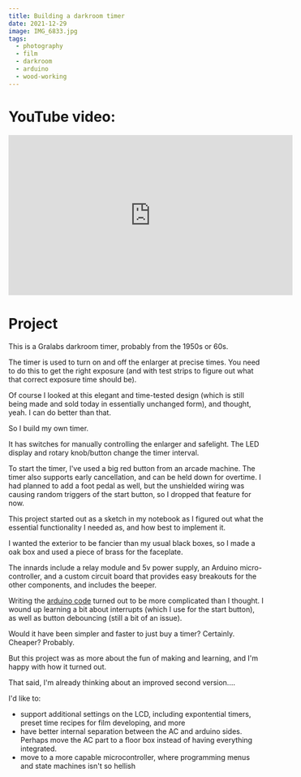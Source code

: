 ```yaml
---
title: Building a darkroom timer
date: 2021-12-29
image: IMG_6833.jpg
tags:
  - photography
  - film
  - darkroom
  - arduino
  - wood-working
---
```


# YouTube video:
<iframe width="560" height="315" src="https://www.youtube.com/embed/vmfK1WbUyfw" title="YouTube video player" frameborder="0" allow="accelerometer; autoplay; clipboard-write; encrypted-media; gyroscope; picture-in-picture" allowfullscreen></iframe>


# Project

This is a Gralabs darkroom timer, probably from the 1950s or 60s. 

<v-img src="gralabs s-l1600.jpg" alt="bar" :dirp="dir"></v-img>

The timer is used to turn on and off the enlarger at precise times.  You need to do this to get the right exposure (and with test strips to figure out what that correct exposure time should be).

Of course I looked at this elegant and time-tested design (which is still being made and sold today in essentially unchanged form), and thought, yeah.  I can do better than that.

So I build my own timer.

<v-img src="IMG_6833.jpg" alt="bar" :dirp="dir"></v-img>

It has switches for manually controlling the enlarger and safelight.  The LED display and rotary knob/button change the timer interval.

To start the timer, I've used a big red button from an arcade machine.  The timer also supports early cancellation, and can be held down for overtime.  I had planned to add a foot pedal as well, but the unshielded wiring was causing random triggers of the start button, so I dropped that feature for now.


This project started out as a sketch in my notebook as I figured out what the essential functionality I needed as, and how best to implement it.

I wanted the exterior to be fancier than my usual black boxes, so I made a oak box and used a piece of brass for the faceplate.

The innards include a relay module and 5v power supply, an Arduino micro-controller, and a custom circuit board that provides easy breakouts for the other components, and includes the beeper.  

Writing the [arduino code](https://github.com/brianssparetime/darkroom_timer) turned out to be more complicated than I thought.  I wound up learning a bit about interrupts (which I use for the start button), as well as button debouncing (still a bit of an issue).

Would it have been simpler and faster to just buy a timer?  Certainly.  Cheaper?  Probably.

But this project was as more about the fun of making and learning, and I'm happy with how it turned out.

That said, I'm already thinking about an improved second version....

I'd like to:

 - support additional settings on the LCD, including expontential timers, preset time recipes for film developing, and more
 - have better internal separation between the AC and arduino sides.  Perhaps move the AC part to a floor box instead of having everything integrated.
 - move to a more capable microcontroller, where programming menus and state machines isn't so hellish


